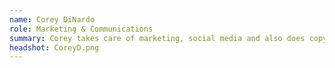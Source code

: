 ```yaml
---
name: Corey DiNardo
role: Marketing & Communications
summary: Corey takes care of marketing, social media and also does copywriting for the Institute. If you reach out to us, he is the person that will get back to you so please feel free to say hi. Corey saw the need for more accessible blockchain education after having a friend try to explain bitcoin, blockchain, and ethereum numerous times, unsuccessfully. He learned more about decentralized systems by figuring out how to get his computer GPU mining ethereum. Corey majored in marketing at Ohio University where he graduated with a Bachelor of Business Administration. He previously worked in product operations for one of the fastest-growing (and then fastest shrinking) tech start-ups in Chicago. In his spare time, Corey likes to take photos and drown himself in coffee.
headshot: CoreyD.png
---
```

